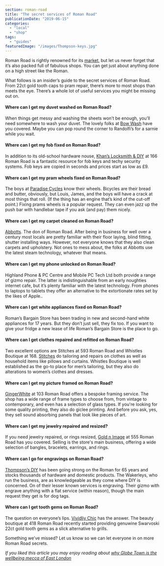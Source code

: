```yaml
---
section: roman-road
title: "The secret services of Roman Road"
publicationDate: "2019-06-15"
categories: 
  - "local"
  - "shop"
tags: 
  - "guides"
featuredImage: "/images/Thompson-keys.jpg"
---
```


Roman Road is rightly renowned for its [market](https://romanroadlondon.com/market/), but let us never forget that it’s also packed full of fabulous shops. You can get just about anything done on a high street like the Roman.

What follows is an insider’s guide to the secret services of Roman Road. From 22ct gold tooth caps to pram repair, there’s more to most shops than meets the eye. There’s a whole lot of useful services you might be missing out on.

#### Where can I get my duvet washed on Roman Road?

When things get messy and washing the sheets won’t be enough, you’ll need somewhere to wash your duvet. The lovely folks at [Bow Wash](https://www.bowwash.co.uk/) have you covered. Maybe you can pop round the corner to Randolfi’s for a sarnie while you wait.

#### Where can I get my fob fixed on Roman Road?

In addition to its old-school hardware nouse, [Khan’s Locksmith & DIY](https://www.khansdiy.co.uk/) at 166 Roman Road is a fantastic resource for fob keys and techy security systems. Fob keys are copied in seconds and prices start as low as £9.

#### Where can I get my pram wheels fixed on Roman Road?

The boys at [Paradise Cycles](https://romanroadlondon.com/paradise-cycles-james-johnson-louis-wigmore-interview/) know their wheels. Bicycles are their bread and butter, obviously, but Louis, James, and the boys will have a crack at most things that roll. (If the thing has an engine that’s kind of the cut-off point.) Fixing prams wheels is a popular request. They can even jazz up the push bar with handlebar tape if you ask (and pay) them nicely.

#### Where can I get my carpet cleaned on Roman Road?

[Abbotts](https://romanroadlondon.com/abbotts-flooring-family-interview/). The don of Roman Road. After being in business for well over a century most locals are pretty familiar with their floor laying, blind fitting, shutter installing ways. However, not everyone knows that they also clean carpets and upholstery. Not ones to mess about, the folks at Abbotts use the latest steam technology, whatever that means.

#### Where can I get my phone unlocked on Roman Road?

Highland Phone & PC Centre and Mobile PC Tech Ltd both provide a range of gizmo repair. The latter is indistinguishable from an early noughties internet cafe, but it’s plenty familiar with the latest technology. From phones to laptops to tablets they offer an alternative to the extortionate rates set by the likes of Apple..

#### Where can I get white appliances fixed on Roman Road?

Roman’s Bargain Store has been trading in new and second-hand white appliances for 17 years. But they don’t just sell, they fix too. If you want to give your fridge a new lease of life Roman’s Bargain Store is the place to go.

#### Where can I get clothes repaired and refitted on Roman Road?

Two excellent options are Stitches at 593 Roman Road and Whistles Boutique at 168. [Stitches](https://www.facebook.com/Stitches.LDN/) do tailoring and repairs on clothes as well as household items like pillows and curtains. Whistles Boutique is well established as the go-to place for men’s tailoring, but they also do alterations to women’s clothes and dresses.

#### Where can I get my picture framed on Roman Road?

[GingerWhite](https://www.gingerwhite.co.uk/) at 103 Roman Road offers a bespoke framing service. The shop has a wide range of frame types to choose from, from vintage to contemporary, and even has a selection of glass types. If you're looking for some quality printing, they also do giclee printing. And before you ask, yes, they sell sound absorbing panels that look like pieces of art.

#### Where can I get my jewelry repaired and resized?

If you need jewelry repaired, or rings resized, [Gold n Image](https://gold-n-image.co.uk/) at 555 Roman Road has you covered. Selling is the store's main business, offering a wide selection of bangles, bracelets, earrings, and rings.

#### Where can I go for engravings on Roman Road?

[Thompson’s DIY](https://romanroadlondon.com/thompsons-diy-store-bow/) has been going strong on the Roman for 65 years and stocks thousands of hardware and domestic products. The Wakerleys, who run the business, are as knowledgeable as they come where DIY is concerned. On of their lesser known services is engraving. Their gizmo with engrave anything with a flat service (within reason), though the main request they get is for dog tags.

#### Where can I get tooth gems on Roman Road?

The question on everyone’s lips. [Vividliy Chic](https://romanroadlondon.com/vividliy-chic-lash-boutique-opens-on-roman-road/) has the answer. The beauty boutique at 418 Roman Road recently started providing genuwine Swarvoski 22ct gold tooth gems as a slick alternative to grills.

Something we’ve missed? Let us know so we can let everyone in on more Roman Road secrets.

_If you liked this article you may enjoy reading about [why Globe Town is the wellbeing mecca of East London](https://romanroadlondon.com/globe-town-area-guide/)_
